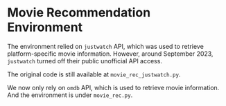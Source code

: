 # Movie Recommendation Environment

The environment relied on `justwatch` API, which was used to retrieve platform-specific movie information.
However, around September 2023, `justwatch` turned off their public unofficial API access.

The original code is still available at `movie_rec_justwatch.py`.

We now only rely on `omdb` API, which is used to retrieve movie information.
And the environment is under `movie_rec.py`.